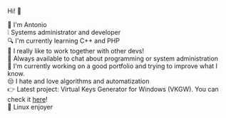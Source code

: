 Hi! 👋  

🏫 I'm Antonio  
❕ Systems administrator and developer  
🔍 I'm currently learning C++ and PHP  
🌱 I really like to work together with other devs!  
💬 Always available to chat about programming or system administration  
🔭 I'm currently working on a good portfolio and trying to improve what I know.  
😒 I hate and love algorithms and automatization  
👉 Latest project: Virtual Keys Generator for Windows (VKGW). You can check it [here](https://github.com/ToniCoding/VKGW)!  
💙 Linux enjoyer  
